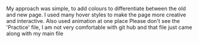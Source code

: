 My approach was simple, to add colours to differentiate between the old and new page. I used many hover styles to make the page more creative and interactive. Also used animation at one place
Please don't see the 'Practice' file, I am not very comfortable with git hub and that file just came along with my main file
